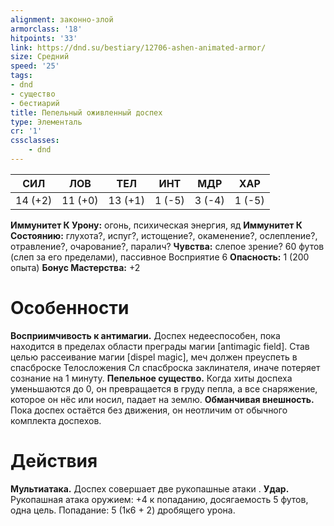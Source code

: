 ```yaml
---
alignment: законно-злой
armorclass: '18'
hitpoints: '33'
link: https://dnd.su/bestiary/12706-ashen-animated-armor/
size: Средний
speed: '25'
tags:
- dnd
- существо
- бестиарий
title: Пепельный оживленный доспех
type: Элементаль
cr: '1'
cssclasses:
    - dnd
---
```



| СИЛ | ЛОВ | ТЕЛ | ИНТ | МДР | ХАР |
|---|---|---|---|---|---|
| 14 (+2) | 11 (+0) | 13 (+1) | 1 (-5) | 3 (-4) | 1 (-5) |
**Иммунитет К Урону:** огонь, психическая энергия, яд
**Иммунитет К Состоянию:** глухота?, испуг?, истощение?, окаменение?, ослепление?, отравление?, очарование?, паралич?
**Чувства:** слепое зрение? 60 футов (слеп за его пределами), пассивное Восприятие 6
**Опасность:** 1 (200 опыта)
**Бонус Мастерства:** +2


# Особенности
**Восприимчивость к антимагии.** Доспех недееспособен, пока находится в пределах области преграды магии [antimagic field]. Став целью рассеивание магии [dispel magic], меч должен преуспеть в спасброске Телосложения Сл спасброска заклинателя, иначе потеряет сознание на 1 минуту.
**Пепельное существо.** Когда хиты доспеха уменьшаются до 0, он превращается в груду пепла, а все снаряжение, которое он нёс или носил, падает на землю.
**Обманчивая внешность.** Пока доспех остаётся без движения, он неотличим от обычного комплекта доспехов.


# Действия
**Мультиатака.** Доспех совершает две рукопашные атаки .
**Удар.** Рукопашная атака оружием: +4 к попаданию, досягаемость 5 футов, одна цель. Попадание: 5 (1к6 + 2) дробящего урона.